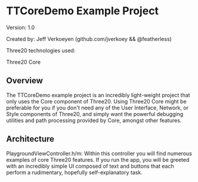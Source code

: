 
TTCoreDemo Example Project
==========================

Version: 1.0

Created by: Jeff Verkoeyen (github.com/jverkoey && @featherless)

Three20 technologies used:

Three20 Core

Overview
--------

The TTCoreDemo example project is an incredibly light-weight project that only uses the Core
component of Three20. Using Three20 Core might be preferable for you if you don't need any of the
User Interface, Network, or Style components of Three20, and simply want the powerful debugging
utilities and path processing provided by Core, amongst other features.

Architecture
------------

PlaygroundViewController.h/m: Within this controller you will find numerous examples of core
Three20 features. If you run the app, you will be greeted with an incredibly simple UI composed
of text and buttons that each perform a rudimentary, hopefully self-explanatory task.
